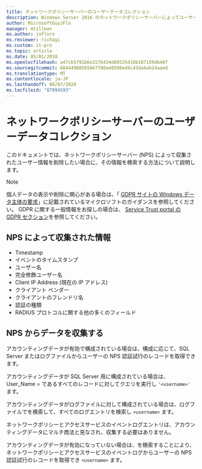 ```yaml
---
title: ネットワークポリシーサーバーのユーザーデータコレクション
description: Windows Server 2016 のネットワークポリシーサーバーによってユーザーを認証するためにどのような情報が使用されます。
author: MicrosoftGuyJFlo
manager: mtillman
ms.author: joflore
ms.reviewer: richagi
ms.custom: it-pro
ms.topic: article
ms.date: 05/01/2018
ms.openlocfilehash: a47cb5791b6e157b434d80535d10b107159db48f
ms.sourcegitcommit: 68444968565667f86ee0586ed4c43da4ab24aaed
ms.translationtype: MT
ms.contentlocale: ja-JP
ms.lasthandoff: 08/07/2020
ms.locfileid: "87994593"
---
```

# <a name="network-policy-server-user-data-collection"></a>ネットワークポリシーサーバーのユーザーデータコレクション

このドキュメントでは、ネットワークポリシーサーバー (NPS) によって収集されたユーザー情報を削除したい場合に、その情報を検索する方法について説明します。

>[!Note]
>個人データの表示や削除に関心がある場合は、「 [GDPR サイトの Windows データ主体の要求](/microsoft-365/compliance/gdpr-dsr-windows)」に記載されているマイクロソフトのガイダンスを参照してください。 GDPR に関する一般情報をお探しの場合は、 [Service Trust portal の GDPR セクション](https://servicetrust.microsoft.com/ViewPage/GDPRGetStarted)を参照してください。

## <a name="information-collected-by-nps"></a>NPS によって収集された情報

- Timestamp
- イベントのタイムスタンプ
- ユーザー名
- 完全修飾ユーザー名
- Client IP Address (現在の IP アドレス)
- クライアント ベンダー
- クライアントのフレンドリ名
- 認証の種類
- RADIUS プロトコルに関する他の多くのフィールド

## <a name="gather-data-from-nps"></a>NPS からデータを収集する

アカウンティングデータが有効で構成されている場合は、構成に応じて、SQL Server またはログファイルからユーザーの NPS 認証試行のレコードを取得できます。

アカウンティングデータが SQL Server 用に構成されている場合は、User_Name = であるすべてのレコードに対してクエリを実行し `'<username>'` ます。

アカウンティングデータがログファイルに対して構成されている場合は、ログファイルでを検索して、すべてのログエントリを検索し `<username>` ます。

ネットワークポリシーとアクセスサービスのイベントログエントリは、アカウンティングデータにマルチ商法と見なされ、収集する必要はありません。

アカウンティングデータが有効になっていない場合は、を検索することにより、ネットワークポリシーとアクセスサービスのイベントログからユーザーの NPS 認証試行のレコードを取得でき `<username>` ます。